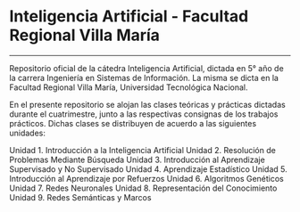 # Inteligencia Artificial - Facultad Regional Villa María
---

Repositorio oficial de la cátedra Inteligencia Artificial, dictada en 5° año de la carrera Ingeniería en Sistemas de Información. La misma se dicta en la Facultad Regional Villa María, Universidad Tecnológica Nacional.

En el presente repositorio se alojan las clases teóricas y prácticas dictadas durante el cuatrimestre, junto a las respectivas consignas de los trabajos prácticos. Dichas clases se distribuyen de acuerdo a las siguientes unidades:

Unidad 1. Introducción a la Inteligencia Artificial
Unidad 2. Resolución de Problemas Mediante Búsqueda
Unidad 3. Introducción al Aprendizaje Supervisado y No Supervisado
Unidad 4. Aprendizaje Estadístico
Unidad 5. Introducción al Aprendizaje por Refuerzos
Unidad 6. Algoritmos Genéticos
Unidad 7. Redes Neuronales
Unidad 8. Representación del Conocimiento
Unidad 9. Redes Semánticas y Marcos